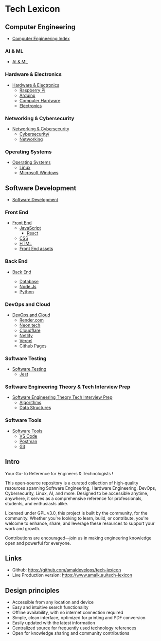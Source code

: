 # Tech Lexicon

## Computer Engineering

- [Computer Engineering Index](./computer-engineering/README.md)

### AI & ML

- [AI & ML](./computer-engineering/ai-ml/README.md)

### Hardware & Electronics

- [Hardware & Electronics](./computer-engineering/hardware-electronics/README.md)
  - [Raspberry Pi](./computer-engineering/hardware-electronics/raspberrypi/)
  - [Arduino](./computer-engineering/hardware-electronics/arduino/README.md)
  - [Computer Hardware](./computer-engineering/hardware-electronics/computer-hardware/README.md)
  - [Electronics](./computer-engineering/hardware-electronics/computer-hardware/README.md)

### Networking & Cybersecurity

- [Networking & Cybersecurity](./computer-engineering/networking-cybersecurity/README.md)
  - [Cybersecurity/](./computer-engineering/networking-cybersecurity/cybersecurity/README.md)
  - [Networking](./computer-engineering/networking-cybersecurity/networking/README.md)

### Operating Systems

- [Operating Systems](./computer-engineering/operating-systems/README.md)
  - [Linux](./computer-engineering/operating-systems/linux/README.md)
  - [Microsoft Windows](./computer-engineering/operating-systems/microsoft-windows/README.md)

## Software Development

- [Software Development](./software-development/README.md)

### Front End

- [Front End](./software-development/frontend/README.md)
  - [JavaScript](./software-development/frontend/javascript/README.md)
    - [React](./software-development/frontend/javascript/react/README.md)
  - [CSS](./software-development/frontend/css/README.md)
  - [HTML](./software-development/frontend/html/README.md)
  - [Front End assets](./software-development/frontend/assets/)

### Back End

- [Back End](./software-development/backend/README.md)

  - [Database](./software-development/backend/database/README.md)
  - [Node.Js](./software-development/backend/nodejs/README.md)
  - [Python](./software-development/backend/python/README.md)

### DevOps and Cloud

- [DevOps and Cloud](./software-development/devops-cloud/README.md)
  - [Render.com](./software-development/devops-cloud/cloud-providers/render-com.md)
  - [Neon.tech](./software-development/devops-cloud/cloud-providers/neon-tech.md)
  - [Cloudflare](./software-development/devops-cloud/cloud-providers/cloudflare.md)
  - [Netlify](./software-development/devops-cloud/cloud-providers/netlify.md)
  - [Vercel](./software-development/devops-cloud/cloud-providers/vercel.md)
  - [Github Pages](./software-development/devops-cloud/cloud-providers/github-pages.md)

### Software Testing

- [Software Testing](./software-development/testing/README.md)
  - [Jest](./software-development/testing/jest/README.md)

### Software Engineering Theory & Tech Interview Prep

- [Software Engineering Theory Tech Interview Prep](./software-development/theory)
  - [Algorithms](./software-development/theory/algorithms/README.md)
  - [Data Structures](./software-development/theory/data-structures/README.md)

### Software Tools

- [Software Tools](./software-development/tools/README.md)
  - [VS Code](./software-development/tools/vscode/README.md)
  - [Postman](./software-development/tools/postman.md)
  - [Git](./software-development/tools/git/README.md)

## Intro

Your Go-To Reference for Engineers & Technologists !

This open-source repository is a curated collection of high-quality resources spanning Software Engineering, Hardware Engineering, DevOps, Cybersecurity, Linux, AI, and more. Designed to be accessible anytime, anywhere, it serves as a comprehensive reference for professionals, students, and enthusiasts alike.

Licensed under GPL v3.0, this project is built by the community, for the community. Whether you're looking to learn, build, or contribute, you're welcome to enhance, share, and leverage these resources to support your work and growth.

Contributions are encouraged—join us in making engineering knowledge open and powerful for everyone.

## Links

- Github: https://github.com/amaldevelops/tech-lexicon
- Live Production version: https://www.amalk.au/tech-lexicon

## Design principles

- Accessible from any location and device
- Easy and intuitive search functionality
- Offline availability, with no internet connection required
- Simple, clean interface, optimized for printing and PDF conversion
- Easily updated with the latest information
- Centralized source for frequently used technology references
- Open for knowledge sharing and community contributions
